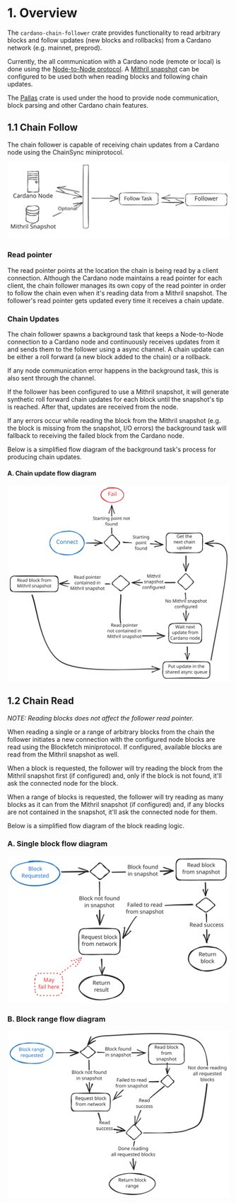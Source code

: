# 1. Overview

The `cardano-chain-follower` crate provides functionality to read arbitrary blocks
and follow updates (new blocks and rollbacks) from a Cardano network (e.g. mainnet, preprod).

Currently, the all communication with a Cardano node (remote or local) is done using the
[Node-to-Node protocol](https://docs.cardano.org/explore-cardano/cardano-network/about-the-cardano-network).
A [Mithril snapshot](https://github.com/input-output-hk/mithril) can be configured to be used both when reading blocks
and following chain updates.

The [Pallas](https://github.com/txpipe/pallas) crate is used under the hood to provide
node communication, block parsing and other Cardano chain features.

## 1.1 Chain Follow

The chain follower is capable of receiving chain updates from a Cardano node using the ChainSync miniprotocol.

![Overview](images/chain_follower_overview.svg)

### Read pointer

The read pointer points at the location the chain is being read by a client connection.
Although the Cardano node maintains a read pointer for each client, the chain follower manages
its own copy of the read pointer in order to follow the chain even when it's reading data from a Mithril snapshot.
The follower's read pointer gets updated every time it receives a chain update.

### Chain Updates

The chain follower spawns a background task that keeps a Node-to-Node connection to a Cardano node
and continuously receives updates from it and sends them to the follower using a async channel.
A chain update can be either a roll forward (a new block added to the chain) or a rollback.

If any node communication error happens in the background task, this is also sent through the channel.

If the follower has been configured to use a Mithril snapshot, it will generate
synthetic roll forward chain updates for each block until the snapshot's tip is reached.
After that, updates are received from the node.

If any errors occur while reading the block from the Mithril snapshot (e.g. the block is missing from the snapshot, I/O errors)
the background task will fallback to receiving the failed block from the Cardano node.

Below is a simplified flow diagram of the background task's process for producing chain updates.

#### A. Chain update flow diagram

![Get Update Flow](images/simplified-get-update-flow.svg)

## 1.2 Chain Read

*NOTE: Reading blocks does not affect the follower read pointer.*

When reading a single or a range of arbitrary blocks from the chain the follower initiates a new connection with the configured node
blocks are read using the Blockfetch miniprotocol.
If configured, available blocks are read from the Mithril snapshot as well.

When a block is requested, the follower will try reading the block from the Mithril snapshot
first (if configured) and, only if the block is not found, it'll ask the connected node for the block.

When a range of blocks is requested, the follower will try reading as many blocks as it can from the Mithril snapshot
(if configured) and, if any blocks are not contained in the snapshot, it'll ask the connected node for them.

Below is a simplified flow diagram of the block reading logic.

### A. Single block flow diagram

![Reader Single Block Flow](images/simplified-reader-single-block-flow.svg)

### B. Block range flow diagram

![Reader Block Range Flow](images/simplified-reader-block-range-flow.svg)
